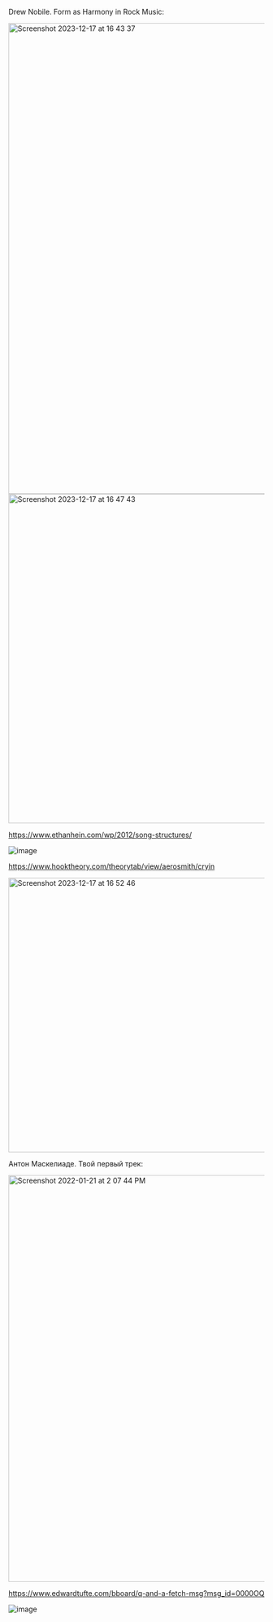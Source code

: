 Drew Nobile. Form as Harmony in Rock Music:

<img width="926" alt="Screenshot 2023-12-17 at 16 43 37" src="https://github.com/vpavlenko/study-music/assets/1491908/8b07a734-f46d-4f9f-bc9e-a24df602b6bf">

<img width="648" alt="Screenshot 2023-12-17 at 16 47 43" src="https://github.com/vpavlenko/study-music/assets/1491908/e917d072-aa00-4fe5-9e8a-10f4752d5f61">

https://www.ethanhein.com/wp/2012/song-structures/

![image](https://github.com/vpavlenko/study-music/assets/1491908/bd38b4dc-b237-4d21-a11e-cbfcab779759)

https://www.hooktheory.com/theorytab/view/aerosmith/cryin

<img width="540" alt="Screenshot 2023-12-17 at 16 52 46" src="https://github.com/vpavlenko/study-music/assets/1491908/f22ff4b0-b00e-4c54-b128-f1b5a06af273">

Антон Маскелиаде. Твой первый трек:

<img width="800" alt="Screenshot 2022-01-21 at 2 07 44 PM" src="https://user-images.githubusercontent.com/1491908/150516896-ce75b545-7864-4d3b-b235-453608ec10ca.png">

https://www.edwardtufte.com/bboard/q-and-a-fetch-msg?msg_id=0000OQ 

![image](https://github.com/vpavlenko/study-music/assets/1491908/937f4160-2238-46ef-b8d1-2cb172365584)

